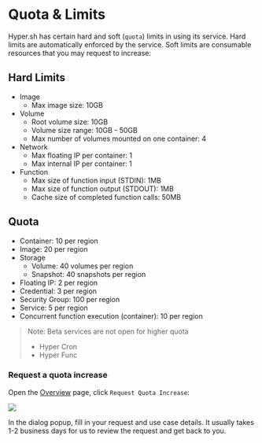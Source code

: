 # Quota & Limits

Hyper.sh has certain hard and soft (`quota`) limits in using its service. Hard limits are automatically enforced by the service. Soft limits are consumable resources that you may request to increase:

## Hard Limits
- Image
	- Max image size: 10GB
- Volume
	- Root volume size: 10GB
	- Volume size range: 10GB - 50GB
	- Max number of volumes mounted on one container: 4
- Network
	- Max floating IP per container: 1
	- Max internal IP per container: 1
- Function
	- Max size of function input (STDIN): 1MB
	- Max size of function output (STDOUT): 1MB
	- Cache size of completed function calls: 50MB

## Quota
- Container: 10 per region
- Image:  20 per region
- Storage
	- Volume: 40 volumes per region
	- Snapshot: 40 snapshots per region
- Floating IP: 2 per region
- Credential: 3 per region
- Security Group: 100 per region
- Service: 5 per region
- Concurrent function execution (container): 10 per region

> Note: Beta services are not open for higher quota
> - Hyper Cron
> - Hyper Func

### Request a quota increase

Open the [Overview](https://console.hyper.sh/overview/) page, click `Request Quota Increase`:

![](https://trello-attachments.s3.amazonaws.com/5700ea0da7030dcf7485ed70/57ac415d5c5774e392d184a5/54e79f48f900bc73590d58964c80cd92/quota.png)

In the dialog popup, fill in your request and use case details. It usually takes 1-2 business days for us to review the request and get back to you.
